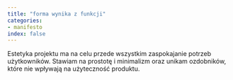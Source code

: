 ```yaml
---
title: "forma wynika z funkcji"
categories:
- manifesto
index: false
---
```

Estetyka projektu ma na celu przede wszystkim zaspokajanie potrzeb użytkowników. Stawiam na prostotę i minimalizm oraz unikam ozdobników, które nie wpływają na użyteczność produktu.
<!--more-->